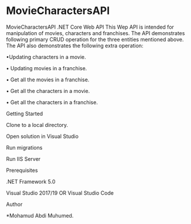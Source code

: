 # MovieCharactersAPI

MovieCharactersAPI
.NET Core Web API
This Wep API is intended for manipulation of movies, characters and franchises.
The API demonstrates following  primary CRUD operation for the three entities mentioned above.
The API also demonstrates the following extra operation:

•Updating characters in a movie.

• Updating movies in a franchise.

• Get all the movies in a franchise.

• Get all the characters in a movie.

• Get all the characters in a franchise.

Getting Started

Clone to a local directory.

Open solution in Visual Studio

Run migrations

Run IIS Server

Prerequisites

.NET Framework 5.0

Visual Studio 2017/19 OR Visual Studio Code


Author

*Mohamud Abdi Muhumed.
